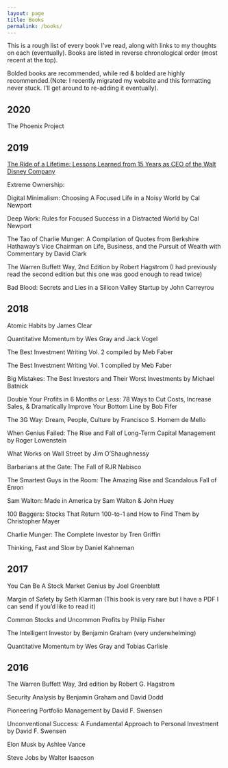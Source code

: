 ```yaml
---
layout: page
title: Books
permalink: /books/
---
```


This is a rough list of every book I’ve read, along with links to my thoughts on each (eventually). Books are listed in reverse chronological order (most recent at the top).

Bolded books are recommended, while red & bolded are highly recommended.(Note: I recently migrated my website and this formatting never stuck. I'll get around to re-adding it eventually).

## 2020

The Phoenix Project

## 2019

[The Ride of a Lifetime: Lessons Learned from 15 Years as CEO of the Walt Disney Company](https://nickmccullum.com/ride-of-a-lifetime/)

Extreme Ownership:

Digital Minimalism: Choosing A Focused Life in a Noisy World by Cal Newport

Deep Work: Rules for Focused Success in a Distracted World by Cal Newport

The Tao of Charlie Munger: A Compilation of Quotes from Berkshire Hathaway’s Vice Chairman on Life, Business, and the Pursuit of Wealth with Commentary by David Clark

The Warren Buffett Way, 2nd Edition by Robert Hagstrom (I had previously read the second edition but this one was good enough to read twice)

Bad Blood: Secrets and Lies in a Silicon Valley Startup by John Carreyrou

## 2018

Atomic Habits by James Clear

Quantitative Momentum by Wes Gray and Jack Vogel

The Best Investment Writing Vol. 2 compiled by Meb Faber

The Best Investment Writing Vol. 1 compiled by Meb Faber

Big Mistakes: The Best Investors and Their Worst Investments by Michael Batnick

Double Your Profits in 6 Months or Less: 78 Ways to Cut Costs, Increase Sales, & Dramatically Improve Your Bottom Line by Bob Fifer

The 3G Way: Dream, People, Culture by Francisco S. Homem de Mello

When Genius Failed: The Rise and Fall of Long-Term Capital Management by Roger Lowenstein

What Works on Wall Street by Jim O’Shaughnessy

Barbarians at the Gate: The Fall of RJR Nabisco

The Smartest Guys in the Room: The Amazing Rise and Scandalous Fall of Enron

Sam Walton: Made in America by Sam Walton & John Huey

100 Baggers: Stocks That Return 100-to-1 and How to Find Them by Christopher Mayer

Charlie Munger: The Complete Investor by Tren Griffin

Thinking, Fast and Slow by Daniel Kahneman

## 2017

You Can Be A Stock Market Genius by Joel Greenblatt

Margin of Safety by Seth Klarman (This book is very rare but I have a PDF I can send if you’d like to read it)

Common Stocks and Uncommon Profits by Philip Fisher

The Intelligent Investor by Benjamin Graham (very underwhelming)

Quantitative Momentum by Wes Gray and Tobias Carlisle

## 2016

The Warren Buffett Way, 3rd edition by Robert G. Hagstrom

Security Analysis by Benjamin Graham and David Dodd

Pioneering Portfolio Management by David F. Swensen

Unconventional Success: A Fundamental Approach to Personal Investment by David F. Swensen

Elon Musk by Ashlee Vance

Steve Jobs by Walter Isaacson
